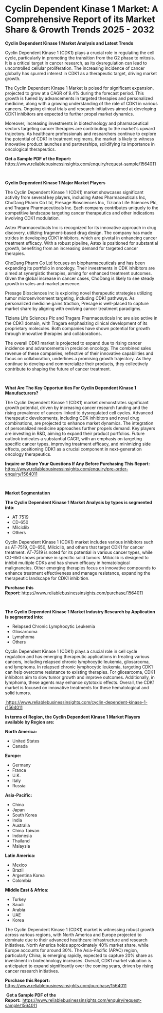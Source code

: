 <p><h1>Cyclin Dependent Kinase 1 Market: A Comprehensive Report of its Market Share & Growth Trends 2025 - 2032</h1></p><p><strong>Cyclin Dependent Kinase 1 Market Analysis and Latest Trends</strong></p>
<p><p>Cyclin Dependent Kinase 1 (CDK1) plays a crucial role in regulating the cell cycle, particularly in promoting the transition from the G2 phase to mitosis. It is a critical target in cancer research, as its dysregulation can lead to uncontrolled cellular proliferation. The increasing incidence of cancer globally has spurred interest in CDK1 as a therapeutic target, driving market growth.</p><p>The Cyclin Dependent Kinase 1 Market is poised for significant expansion, projected to grow at a CAGR of 9.4% during the forecast period. This growth is fueled by advancements in targeted therapies and personalized medicine, along with a growing understanding of the role of CDK1 in various cancers. Ongoing clinical trials and research initiatives aimed at developing CDK1 inhibitors are expected to further propel market dynamics.</p><p>Moreover, increasing investments in biotechnology and pharmaceutical sectors targeting cancer therapies are contributing to the market's upward trajectory. As healthcare professionals and researchers continue to explore the potential of CDK1 in treatment regimens, the market is likely to witness innovative product launches and partnerships, solidifying its importance in oncological therapeutics.</p></p>
<p><strong>Get a Sample PDF of the Report:&nbsp;</strong> <a href="https://www.reliablebusinessinsights.com/enquiry/request-sample/1564011?utm_campaign=3089&utm_medium=2&utm_source=Github&utm_content=ia&utm_term=19042025&utm_id=cyclin-dependent-kinase-1">https://www.reliablebusinessinsights.com/enquiry/request-sample/1564011</a></p>
<p>&nbsp;</p>
<p><strong>Cyclin Dependent Kinase 1 Major Market Players</strong></p>
<p><p>The Cyclin Dependent Kinase 1 (CDK1) market showcases significant activity from several key players, including Astex Pharmaceuticals Inc, ChoDang Pharm Co Ltd, Presage Biosciences Inc, Tiziana Life Sciences Plc, and Tragara Pharmaceuticals Inc. Each company contributes uniquely to the competitive landscape targeting cancer therapeutics and other indications involving CDK1 modulation.</p><p>Astex Pharmaceuticals Inc is recognized for its innovative approach in drug discovery, utilizing fragment-based drug design. The company has made strides in developing CDK1 inhibitors, which are pivotal in enhancing cancer treatment efficacy. With a robust pipeline, Astex is positioned for substantial growth, benefiting from an increasing demand for targeted cancer therapies.</p><p>ChoDang Pharm Co Ltd focuses on biopharmaceuticals and has been expanding its portfolio in oncology. Their investments in CDK inhibitors are aimed at synergistic therapies, aiming for enhanced treatment outcomes. Given the global increase in cancer cases, ChoDang is likely to see steady growth in sales and market presence.</p><p>Presage Biosciences Inc is exploring novel therapeutic strategies utilizing tumor microenvironment targeting, including CDK1 pathways. As personalized medicine gains traction, Presage is well-placed to capture market share by aligning with evolving cancer treatment paradigms.</p><p>Tiziana Life Sciences Plc and Tragara Pharmaceuticals Inc are also active in the CDK1 domain, with Tragara emphasizing clinical development of its proprietary molecules. Both companies have shown potential for growth through innovative therapies and collaborations.</p><p>The overall CDK1 market is projected to expand due to rising cancer incidence and advancements in precision oncology. The combined sales revenue of these companies, reflective of their innovative capabilities and focus on collaboration, underlines a promising growth trajectory. As they continue to develop and commercialize their products, they collectively contribute to shaping the future of cancer treatment.</p></p>
<p>&nbsp;</p>
<p><strong>What Are The Key Opportunities For Cyclin Dependent Kinase 1 Manufacturers?</strong></p>
<p><p>The Cyclin Dependent Kinase 1 (CDK1) market demonstrates significant growth potential, driven by increasing cancer research funding and the rising prevalence of cancers linked to dysregulated cell cycles. Advanced therapeutic developments, including CDK inhibitors and novel drug combinations, are projected to enhance market dynamics. The integration of personalized medicine approaches further propels demand. Key players are investing in R&D, aiming to expand their product portfolios. Future outlook indicates a substantial CAGR, with an emphasis on targeting specific cancer types, improving treatment efficacy, and minimizing side effects, positioning CDK1 as a crucial component in next-generation oncology therapeutics.</p></p>
<p><strong>Inquire or Share Your Questions If Any Before Purchasing This Report:</strong> <a href="https://www.reliablebusinessinsights.com/enquiry/pre-order-enquiry/1564011?utm_campaign=3089&utm_medium=2&utm_source=Github&utm_content=ia&utm_term=19042025&utm_id=cyclin-dependent-kinase-1">https://www.reliablebusinessinsights.com/enquiry/pre-order-enquiry/1564011</a></p>
<p>&nbsp;</p>
<p><strong>Market Segmentation</strong></p>
<p><strong>The Cyclin Dependent Kinase 1 Market Analysis by types is segmented into:</strong></p>
<p><ul><li>AT-7519</li><li>CD-650</li><li>Milciclib</li><li>Others</li></ul></p>
<p><p>Cyclin Dependent Kinase 1 (CDK1) market includes various inhibitors such as AT-7519, CD-650, Milciclib, and others that target CDK1 for cancer treatment. AT-7519 is noted for its potential in various cancer types, while CD-650 shows promise in specific solid tumors. Milciclib is designed to inhibit multiple CDKs and has shown efficacy in hematological malignancies. Other emerging therapies focus on innovative compounds to enhance treatment effectiveness and manage resistance, expanding the therapeutic landscape for CDK1 inhibition.</p></p>
<p><strong>Purchase this Report:&nbsp;</strong><a href="https://www.reliablebusinessinsights.com/purchase/1564011?utm_campaign=3089&utm_medium=2&utm_source=Github&utm_content=ia&utm_term=19042025&utm_id=cyclin-dependent-kinase-1">https://www.reliablebusinessinsights.com/purchase/1564011</a></p>
<p>&nbsp;</p>
<p><strong>The Cyclin Dependent Kinase 1 Market Industry Research by Application is segmented into:</strong></p>
<p><ul><li>Relapsed Chronic Lymphocytic Leukemia</li><li>Gliosarcoma</li><li>Lymphoma</li><li>Others</li></ul></p>
<p><p>Cyclin Dependent Kinase 1 (CDK1) plays a crucial role in cell cycle regulation and has emerging therapeutic applications in treating various cancers, including relapsed chronic lymphocytic leukemia, gliosarcoma, and lymphoma. In relapsed chronic lymphocytic leukemia, targeting CDK1 can help overcome resistance to existing therapies. For gliosarcoma, CDK1 inhibitors aim to slow tumor growth and improve outcomes. Additionally, in lymphoma, these agents may enhance cytotoxic effects. Overall, the CDK1 market is focused on innovative treatments for these hematological and solid tumors.</p></p>
<p><a href="https://www.reliablebusinessinsights.com/cyclin-dependent-kinase-1-r1564011?utm_campaign=3089&utm_medium=2&utm_source=Github&utm_content=ia&utm_term=19042025&utm_id=cyclin-dependent-kinase-1">&nbsp;https://www.reliablebusinessinsights.com/cyclin-dependent-kinase-1-r1564011</a></p>
<p><strong>In terms of Region, the Cyclin Dependent Kinase 1 Market Players available by Region are:</strong></p>
<p>
    <p> <strong> North America: </strong>
        <ul>
            <li>United States</li>
            <li>Canada</li>
        </ul>
        </p> 
    <p> <strong> Europe: </strong>
        <ul>
            <li>Germany</li>
            <li>France</li>
            <li>U.K.</li>
            <li>Italy</li>
            <li>Russia</li>
        </ul>
        </p> 
    <p> <strong> Asia-Pacific: </strong>
        <ul>
            <li>China</li>
            <li>Japan</li>
            <li>South Korea</li>
            <li>India</li>
            <li>Australia</li>
            <li>China Taiwan</li>
            <li>Indonesia</li>
            <li>Thailand</li>
            <li>Malaysia</li>
        </ul>
        </p> 
    <p> <strong> Latin America: </strong>
        <ul>
            <li>Mexico</li>
            <li>Brazil</li>
            <li>Argentina Korea</li>
            <li>Colombia</li>
        </ul>
        </p> 
    <p> <strong> Middle East & Africa: </strong>
        <ul>
            <li>Turkey</li>
            <li>Saudi</li>
            <li>Arabia</li>
            <li>UAE</li>
            <li>Korea</li>
        </ul>
    </p>
    </p>
<p><p>The Cyclin Dependent Kinase 1 (CDK1) market is witnessing robust growth across various regions, with North America and Europe projected to dominate due to their advanced healthcare infrastructure and research initiatives. North America holds approximately 40% market share, while Europe accounts for around 30%. The Asia-Pacific (APAC) region, particularly China, is emerging rapidly, expected to capture 20% share as investment in biotechnology increases. Overall, CDK1 market valuation is anticipated to expand significantly over the coming years, driven by rising cancer research initiatives.</p></p>
<p><strong>Purchase this Report: </strong><a href="https://www.reliablebusinessinsights.com/purchase/1564011?utm_campaign=3089&utm_medium=2&utm_source=Github&utm_content=ia&utm_term=19042025&utm_id=cyclin-dependent-kinase-1">https://www.reliablebusinessinsights.com/purchase/1564011</a></p>
<p>&nbsp;<strong>Get a Sample PDF of the Report:&nbsp;&nbsp;</strong><a href="https://www.reliablebusinessinsights.com/enquiry/request-sample/1564011?utm_campaign=3089&utm_medium=2&utm_source=Github&utm_content=ia&utm_term=19042025&utm_id=cyclin-dependent-kinase-1">https://www.reliablebusinessinsights.com/enquiry/request-sample/1564011</a></p>
<p><strong></strong></p>
<p><p></p><p></p><p></p></p>